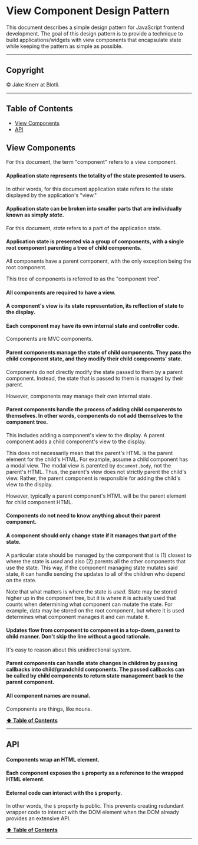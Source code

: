 # View Component Design Pattern <!-- omit in toc -->

This document describes a simple design pattern for JavaScript frontend development. The goal of this design pattern is to provide a technique to build applications/widgets with view components that encapsulate state while keeping the pattern as simple as possible.

---

## Copyright <!-- omit in toc -->

© Jake Knerr at Blotli.

---

## Table of Contents <a id="toc" name="toc"></a> <!-- omit in toc -->

- [View Components](#view-components)
- [API](#api)

## View Components

For this document, the term "component" refers to a view component.

#### Application state represents the totality of the state presented to users.

In other words, for this document application state refers to the state displayed by the application's "view."

#### Application state can be broken into smaller parts that are individually known as simply _state_.

For this document, _state_ refers to a part of the application state.

#### Application state is presented via a group of components, with a single root component parenting a tree of child components.

All components have a parent component, with the only exception being the root component.

This tree of components is referred to as the "component tree".

#### All components are required to have a view.

#### A component's view is its state representation, its reflection of state to the display.

#### Each component may have its own internal state and controller code.

Components are MVC components.

#### Parent components manage the state of child components. They pass the child component state, and they modify their child components' state.

Components do not directly modify the state passed to them by a parent component. Instead, the state that is passed to them is managed by their parent.

However, components may manage their own internal state.

#### Parent components handle the process of adding child components to themselves. In other words, components do not add themselves to the component tree.

This includes adding a component's view to the display. A parent component adds a child component's view to the display.

This does not necessarily mean that the parent's HTML is the parent element for the child's HTML. For example, assume a child component has a modal view. The modal view is parented by `document.body`, not the parent's HTML. Thus, the parent's view does not strictly parent the child's view. Rather, the parent component is responsible for adding the child's view to the display.

However, typically a parent component's HTML will be the parent element for child component HTML.

#### Components do not need to know anything about their parent component.

#### A component should only change state if it manages that part of the state.

A particular state should be managed by the component that is (1) closest to where the state is _used_ and also (2) parents all the other components that use the state. This way, if the component managing state mutates said state, it can handle sending the updates to all of the children who depend on the state.

Note that what matters is where the state is _used_. State may be stored higher up in the component tree, but it is where it is actually used that counts when determining what component can mutate the state. For example, data may be stored on the root component, but where it is used determines what component manages it and can mutate it.

#### Updates flow from component to component in a top-down, parent to child manner. Don't skip the line without a good rationale.

It's easy to reason about this unidirectional system.

#### Parent components can handle state changes in children by passing callbacks into child/grandchild components. The passed callbacks can be called by child components to return state management back to the parent component.

#### All component names are nounal.

Components are things, like nouns.

**[⬆ Table of Contents](#toc)**

---

## API

#### Components wrap an HTML element.

#### Each component exposes the `$` property as a reference to the wrapped HTML element.

#### External code can interact with the `$` property.

In other words, the `$` property is public. This prevents creating redundant wrapper code to interact with the DOM element when the DOM already provides an extensive API.

**[⬆ Table of Contents](#toc)**

---
